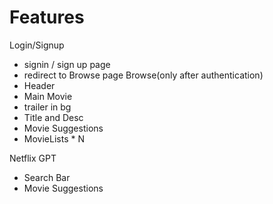 # Features
Login/Signup
- signin / sign up page
- redirect to Browse page
Browse(only after authentication)
- Header
- Main Movie
 - trailer in bg
 - Title and Desc
 - Movie Suggestions
 - MovieLists * N

Netflix GPT
- Search Bar
- Movie Suggestions